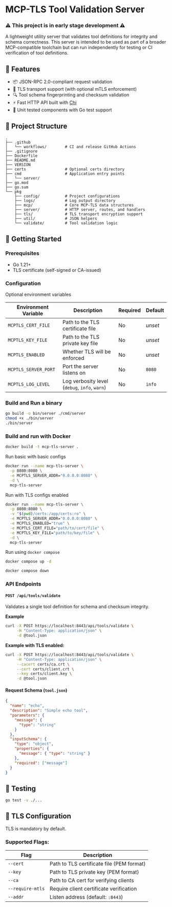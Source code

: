 # MCP-TLS Tool Validation Server

### ⚠️ This project is in early stage development ⚠️

A lightweight utility server that validates tool definitions for integrity and schema correctness. This server is intended to be used as part of a broader MCP-compatible toolchain but can run independently for testing or CI verification of tool definitions.

## 🔧 Features

- 📦 JSON-RPC 2.0-compliant request validation
- 🔐 TLS transport support (with optional mTLS enforcement)
- 🔍 Tool schema fingerprinting and checksum validation
- ⚡ Fast HTTP API built with [Chi](https://github.com/go-chi/chi)
- 🧪 Unit tested components with Go test support

## 📁 Project Structure

```
.
├── .github
│   └── workflows/        # CI and release GitHub Actions
├── .gitignore
├── Dockerfile
├── README.md
├── VERSION
├── certs                 # Optional certs directory
├── cmd                   # Application entry points
│   └── server/
├── go.mod
├── go.sum
└── pkg
    ├── config/           # Project configurations
    ├── logs/             # Log output directory
    ├── mcp/              # Core MCP-TLS data structures
    ├── server/           # HTTP server, routes, and handlers
    ├── tls/              # TLS transport encryption support
    ├── util/             # JSON helpers
    └── validate/         # Tool validation logic
```

## 🚀 Getting Started

### Prerequisites

- Go 1.21+
- TLS certificate (self-signed or CA-issued)

### Configuration

Optional environment variables

| Environment Variable | Description                                   | Required | Default |
| -------------------- | --------------------------------------------- | -------- | ------- |
| `MCPTLS_CERT_FILE`   | Path to the TLS certificate file              | No       | _unset_ |
| `MCPTLS_KEY_FILE`    | Path to the TLS private key file              | No       | _unset_ |
| `MCPTLS_ENABLED`     | Whether TLS will be enforced                  | No       | _unset_ |
| `MCPTLS_SERVER_PORT` | Port the server listens on                    | No       | `8080`  |
| `MCPTLS_LOG_LEVEL`   | Log verbosity level (`debug`, `info`, `warn`) | No       | `info`  |

### Build and Run a binary

```bash
go build -o bin/server ./cmd/server
chmod +x ./bin/server
./bin/server
```

### Build and run with Docker

```bash
docker build -t mcp-tls-server .
```

Run basic with basic configs

```bash
docker run --name mcp-tls-server \
  -p 8080:8080 \
  -e MCPTLS_SERVER_ADDR="0.0.0.0:8080" \
  -d \
  mcp-tls-server
```

Run with TLS configs enabled

```bash
docker run --name mcp-tls-server \
  -p 8080:8080 \
  -v "$(pwd)/certs:/app/certs:ro" \
  -e MCPTLS_SERVER_ADDR="0.0.0.0:8080" \
  -e MCPTLS_ENABLED="true" \
  -e MCPTLS_CERT_FILE="path/to/cert/file" \
  -e MCPTLS_KEY_FILE="path/to/key/file" \
  -d \
  mcp-tls-server

```

Run using `docker compose`

```bash
docker compose up -d
```

```bash
docker compose down
```

### API Endpoints

#### `POST /api/tools/validate`

Validates a single tool definition for schema and checksum integrity.

**Example**

```bash
curl -X POST https://localhost:8443/api/tools/validate \
     -H "Content-Type: application/json" \
     -d @tool.json
```

**Example with TLS enabled:**

```bash
curl -X POST https://localhost:8443/api/tools/validate \
     -H "Content-Type: application/json" \
     --cacert certs/ca.crt \
     --cert certs/client.crt \
     --key certs/client.key \
     -d @tool.json
```

#### Request Schema (`tool.json`)

```json
{
  "name": "echo",
  "description": "Simple echo tool",
  "parameters": {
    "message": {
      "type": "string"
    }
  },
  "inputSchema": {
    "type": "object",
    "properties": {
      "message": { "type": "string" }
    },
    "required": ["message"]
  }
}
```

## 🧪 Testing

```bash
go test -v ./...
```

## 🔐 TLS Configuration

TLS is mandatory by default.

### Supported Flags:

| Flag             | Description                               |
| ---------------- | ----------------------------------------- |
| `--cert`         | Path to TLS certificate file (PEM format) |
| `--key`          | Path to TLS private key (PEM format)      |
| `--ca`           | Path to CA cert for verifying clients     |
| `--require-mtls` | Require client certificate verification   |
| `--addr`         | Listen address (default: `:8443`)         |
